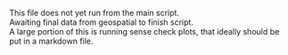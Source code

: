 This file does not yet run from the main script.  
Awaiting final data from geospatial to finish script.  
A large portion of this is running sense check plots, that ideally should be put in a markdown file.  
